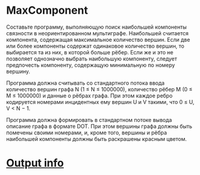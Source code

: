 # MaxComponent

Составьте программу, выполняющую поиск наибольшей компоненты связности в неориентированном мультиграфе. Наибольшей считается компонента, содержащая максимальное количество вершин. Если две или более компоненты содержат одинаковое количество вершин, то выбирается та из них, в которой больше рёбер. Если же и это не позволяет однозначно выбрать наибольшую компоненту, следует предпочесть компоненту, содержащую минимальную по номеру вершину.

Программа должна считывать со стандартного потока ввода количество вершин графа N (1 ≤ N ≤ 1000000), количество рёбер M (0 ≤ M ≤ 1000000) и данные о рёбрах графа. При этом каждое ребро кодируется номерами инцидентных ему вершин U и V такими, что 0 ≤ U, V < N − 1.

Программа должна формировать в стандартном потоке вывода описание графа в формате DOT. При этом вершины графа должны быть помечены своими номерами, и, кроме того, вершины и рёбра наибольшей компоненты должны быть раскрашены красным цветом.

# [Output info](https://personalfebus.s-ul.eu/vLPtf4R7)